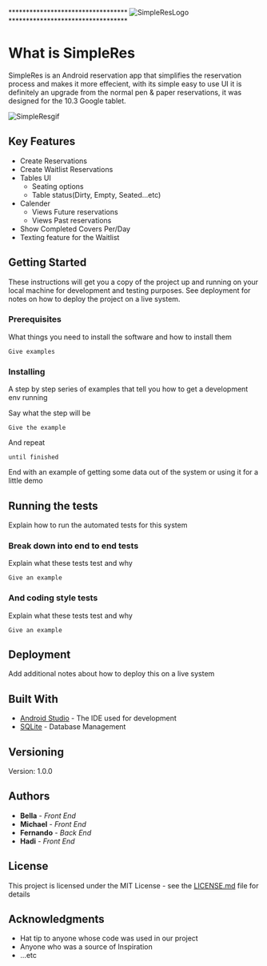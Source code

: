 ********************************** ![SimpleResLogo](https://user-images.githubusercontent.com/55335888/70025684-c0e2e280-156b-11ea-9917-9ddbf615b1a9.png)********************************** 
# What is SimpleRes

SimpleRes is an Android reservation app that simplifies the reservation process and makes it more effecient, with its simple easy to use UI it is definitely an upgrade from the normal pen & paper reservations, 
it was designed for the 10.3 Google tablet.

![SimpleResgif](https://user-images.githubusercontent.com/55335888/70040039-d9152a80-1588-11ea-86e3-afbaeaebfcf1.gif)

## Key Features

- Create Reservations
- Create Waitlist Reservations
- Tables UI
  - Seating options
  - Table status(Dirty, Empty, Seated...etc)
- Calender
  - Views Future reservations
  - Views Past reservations
- Show Completed Covers Per/Day
- Texting feature for the Waitlist
## Getting Started

These instructions will get you a copy of the project up and running on your local machine for development and testing purposes. See deployment for notes on how to deploy the project on a live system.

### Prerequisites

What things you need to install the software and how to install them

```
Give examples
```

### Installing

A step by step series of examples that tell you how to get a development env running

Say what the step will be

```
Give the example
```

And repeat

```
until finished
```

End with an example of getting some data out of the system or using it for a little demo

## Running the tests

Explain how to run the automated tests for this system

### Break down into end to end tests

Explain what these tests test and why

```
Give an example
```

### And coding style tests

Explain what these tests test and why

```
Give an example
```

## Deployment

Add additional notes about how to deploy this on a live system

## Built With

* [Android Studio](https://developer.android.com/docs) - The IDE used for development
* [SQLite](https://www.sqlite.org/download.html) - Database Management

## Versioning

Version: 1.0.0 

## Authors

* **Bella** - *Front End* 
* **Michael** - *Front End* 
* **Fernando** - *Back End* 
* **Hadi** - *Front End* 

## License

This project is licensed under the MIT License - see the [LICENSE.md](LICENSE.md) file for details

## Acknowledgments

* Hat tip to anyone whose code was used in our project
* Anyone who was a source of Inspiration
* ...etc
